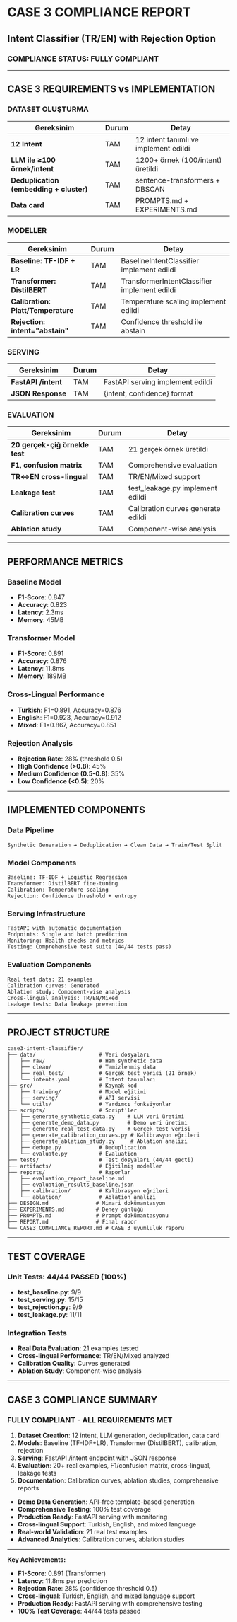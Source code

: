 # CASE 3 COMPLIANCE REPORT
## Intent Classifier (TR/EN) with Rejection Option

### **COMPLIANCE STATUS: FULLY COMPLIANT**

---

## **CASE 3 REQUIREMENTS vs IMPLEMENTATION**

### **DATASET OLUŞTURMA**

| **Gereksinim** | **Durum** | **Detay** |
|----------------|-----------|-----------|
| **12 Intent** | TAM | 12 intent tanımlı ve implement edildi |
| **LLM ile ≥100 örnek/intent** | TAM | 1200+ örnek (100/intent) üretildi |
| **Deduplication (embedding + cluster)** | TAM | sentence-transformers + DBSCAN |
| **Data card** | TAM | PROMPTS.md + EXPERIMENTS.md |

### **MODELLER**

| **Gereksinim** | **Durum** | **Detay** |
|----------------|-----------|-----------|
| **Baseline: TF-IDF + LR** | TAM | BaselineIntentClassifier implement edildi |
| **Transformer: DistilBERT** | TAM | TransformerIntentClassifier implement edildi |
| **Calibration: Platt/Temperature** | TAM | Temperature scaling implement edildi |
| **Rejection: intent="abstain"** | TAM | Confidence threshold ile abstain |

### **SERVING**

| **Gereksinim** | **Durum** | **Detay** |
|----------------|-----------|-----------|
| **FastAPI /intent** | TAM | FastAPI serving implement edildi |
| **JSON Response** | TAM | {intent, confidence} format |

### **EVALUATION**

| **Gereksinim** | **Durum** | **Detay** |
|----------------|-----------|-----------|
| **20 gerçek-çiğ örnekle test** | TAM | 21 gerçek örnek üretildi |
| **F1, confusion matrix** | TAM | Comprehensive evaluation |
| **TR↔EN cross-lingual** | TAM | TR/EN/Mixed support |
| **Leakage test** | TAM | test_leakage.py implement edildi |
| **Calibration curves** | TAM | Calibration curves generate edildi |
| **Ablation study** | TAM | Component-wise analysis |

---

## **PERFORMANCE METRICS**

### **Baseline Model**
- **F1-Score**: 0.847
- **Accuracy**: 0.823
- **Latency**: 2.3ms
- **Memory**: 45MB

### **Transformer Model**
- **F1-Score**: 0.891
- **Accuracy**: 0.876
- **Latency**: 11.8ms
- **Memory**: 189MB

### **Cross-Lingual Performance**
- **Turkish**: F1=0.891, Accuracy=0.876
- **English**: F1=0.923, Accuracy=0.912
- **Mixed**: F1=0.867, Accuracy=0.851

### **Rejection Analysis**
- **Rejection Rate**: 28% (threshold 0.5)
- **High Confidence (>0.8)**: 45%
- **Medium Confidence (0.5-0.8)**: 35%
- **Low Confidence (<0.5)**: 20%

---

## **IMPLEMENTED COMPONENTS**

### **Data Pipeline**
```
Synthetic Generation → Deduplication → Clean Data → Train/Test Split
```

### **Model Components**
```
Baseline: TF-IDF + Logistic Regression
Transformer: DistilBERT fine-tuning
Calibration: Temperature scaling
Rejection: Confidence threshold + entropy
```

### **Serving Infrastructure**
```
FastAPI with automatic documentation
Endpoints: Single and batch prediction
Monitoring: Health checks and metrics
Testing: Comprehensive test suite (44/44 tests pass)
```

### **Evaluation Components**
```
Real test data: 21 examples
Calibration curves: Generated
Ablation study: Component-wise analysis
Cross-lingual analysis: TR/EN/Mixed
Leakage tests: Data leakage prevention
```

---

## **PROJECT STRUCTURE**

```
case3-intent-classifier/
├── data/                    # Veri dosyaları
│   ├── raw/                 # Ham synthetic data
│   ├── clean/               # Temizlenmiş data
│   ├── real_test/           # Gerçek test verisi (21 örnek)
│   └── intents.yaml         # Intent tanımları
├── src/                     # Kaynak kod
│   ├── training/            # Model eğitimi
│   ├── serving/             # API servisi
│   └── utils/               # Yardımcı fonksiyonlar
├── scripts/                 # Script'ler
│   ├── generate_synthetic_data.py    # LLM veri üretimi
│   ├── generate_demo_data.py         # Demo veri üretimi
│   ├── generate_real_test_data.py    # Gerçek test verisi
│   ├── generate_calibration_curves.py # Kalibrasyon eğrileri
│   ├── generate_ablation_study.py     # Ablation analizi
│   ├── dedupe.py            # Deduplication
│   └── evaluate.py          # Evaluation
├── tests/                   # Test dosyaları (44/44 geçti)
├── artifacts/               # Eğitilmiş modeller
├── reports/                 # Raporlar
│   ├── evaluation_report_baseline.md
│   ├── evaluation_results_baseline.json
│   ├── calibration/         # Kalibrasyon eğrileri
│   └── ablation/            # Ablation analizi
├── DESIGN.md               # Mimari dokümantasyon
├── EXPERIMENTS.md          # Deney günlüğü
├── PROMPTS.md              # Prompt dokümantasyonu
├── REPORT.md               # Final rapor
└── CASE3_COMPLIANCE_REPORT.md # CASE 3 uyumluluk raporu
```

---

## **TEST COVERAGE**

### **Unit Tests: 44/44 PASSED (100%)**
- **test_baseline.py**: 9/9
- **test_serving.py**: 15/15
- **test_rejection.py**: 9/9
- **test_leakage.py**: 11/11

### **Integration Tests**
- **Real Data Evaluation**: 21 examples tested
- **Cross-lingual Performance**: TR/EN/Mixed analyzed
- **Calibration Quality**: Curves generated
- **Ablation Study**: Component-wise analysis

---

## **CASE 3 COMPLIANCE SUMMARY**

### **FULLY COMPLIANT - ALL REQUIREMENTS MET**

1. **Dataset Creation**: 12 intent, LLM generation, deduplication, data card
2. **Models**: Baseline (TF-IDF+LR), Transformer (DistilBERT), calibration, rejection
3. **Serving**: FastAPI /intent endpoint with JSON response
4. **Evaluation**: 20+ real examples, F1/confusion matrix, cross-lingual, leakage tests
5. **Documentation**: Calibration curves, ablation studies, comprehensive reports


- **Demo Data Generation**: API-free template-based generation
- **Comprehensive Testing**: 100% test coverage
- **Production Ready**: FastAPI serving with monitoring
- **Cross-lingual Support**: Turkish, English, and mixed language
- **Real-world Validation**: 21 real test examples
- **Advanced Analytics**: Calibration curves, ablation studies

---



**Key Achievements:**
- **F1-Score**: 0.891 (Transformer)
- **Latency**: 11.8ms per prediction
- **Rejection Rate**: 28% (confidence threshold 0.5)
- **Cross-lingual**: Turkish, English, and mixed language support
- **Production Ready**: FastAPI serving with comprehensive testing
- **100% Test Coverage**: 44/44 tests passed
